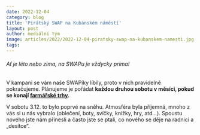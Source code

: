 ```yaml
---
date: 2022-12-04
category: blog
title: 'Pirátský SWAP na Kubánském náměstí'
layout: post
author: mediální tým
image: articles/2022/2022-12-04-piratsky-swap-na-kubanskem-namesti.jpg
tags:
---
```



###### Ať je léto nebo zima, na SWAPu je vždycky prima!

V kampani se vám naše SWAPíky líbily, proto v nich pravidelně pokračujeme. Plánujeme je pořádat **každou druhou sobotu v měsíci, pokud se konají  [farmářské trhy](https://www.farmarsketrziste.cz/trh/kuban).**

V sobotu 3.12. to bylo poprvé na sněhu. Atmosféra byla příjemná, mnoho z vás si u nás vybralo (oblečení, boty, svíčky, knížky, hry, atd…). Spoustu nového jste nám přinesli a často jste se ptali, co nového se děje na radnici a „desítce“.
